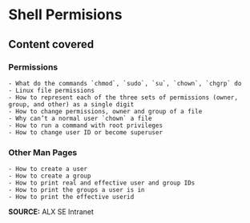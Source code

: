 # Shell Permisions
## Content covered
### Permissions
	- What do the commands `chmod`, `sudo`, `su`, `chown`, `chgrp` do
	- Linux file permissions
	- How to represent each of the three sets of permissions (owner, group, and other) as a single digit
	- How to change permissions, owner and group of a file
	- Why can’t a normal user `chown` a file
	- How to run a command with root privileges
	- How to change user ID or become superuser
### Other Man Pages
	- How to create a user
	- How to create a group
	- How to print real and effective user and group IDs
	- How to print the groups a user is in
	- How to print the effective userid

**SOURCE:** ALX SE Intranet
